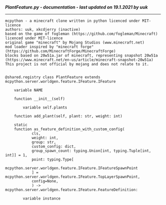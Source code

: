 ***PlantFeature.py - documentation - last updated on 19.1.2021 by uuk***
___

    mcpython - a minecraft clone written in python licenced under MIT-licence
    authors: uuk, xkcdjerry (inactive)
    based on the game of fogleman (https://github.com/fogleman/Minecraft) licenced under MIT-licence
    original game "minecraft" by Mojang Studios (www.minecraft.net)
    mod loader inspired by "minecraft forge" (https://github.com/MinecraftForge/MinecraftForge)
    blocks based on 20w51a.jar of minecraft, representing snapshot 20w51a
    (https://www.minecraft.net/en-us/article/minecraft-snapshot-20w51a)
    This project is not official by mojang and does not relate to it.


    @shared.registry class PlantFeature extends mcpython.server.worldgen.feature.IFeature.IFeature

        variable NAME

        function __init__(self)

            variable self.plants

        function add_plant(self, plant: str, weight: int)

        static
        function as_feature_definition_with_custom_config(
                cls,
                weight: int,
                group: str,
                custom_config: dict,
                group_spawn_count: typing.Union[int, typing.Tuple[int, int]] = 1,
                point: typing.Type[
                mcpython.server.worldgen.feature.IFeature.IFeatureSpawnPoint
                ] = mcpython.server.worldgen.feature.IFeature.TopLayerSpawnPoint,
                config=None,
                ) -> mcpython.server.worldgen.feature.IFeature.FeatureDefinition:

            variable instance